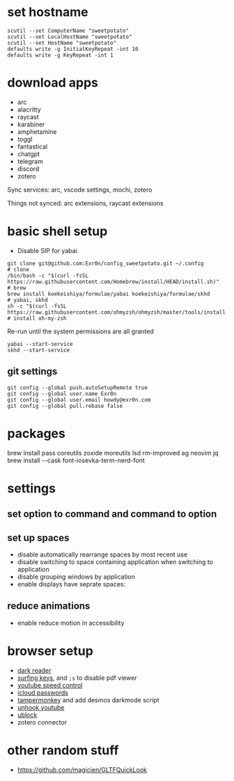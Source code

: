 # set hostname
```
scutil --set ComputerName "sweetpotato"
scutil --set LocalHostName "sweetpotato"
scutil --set HostName "sweetpotato"
defaults write -g InitialKeyRepeat -int 10 
defaults write -g KeyRepeat -int 1
```

# download apps

- arc
- alacritty
- raycast
- karabiner
- amphetamine
- toggl
- fantastical
- chatgpt
- telegram
- discord
- zotero

Sync services: arc, vscode settings, mochi, zotero 

Things not synced: arc extensions, raycast extensions  

# basic shell setup
- Disable SIP for yabai. 

```
git clone git@github.com:Exr0n/config_sweetpotato.git ~/.config                                   # clone
/bin/bash -c "$(curl -fsSL https://raw.githubusercontent.com/Homebrew/install/HEAD/install.sh)"   # brew
brew install koekeishiya/formulae/yabai koekeishiya/formulae/skhd                                 # yabai, skhd
sh -c "$(curl -fsSL https://raw.githubusercontent.com/ohmyzsh/ohmyzsh/master/tools/install.sh)"   # install oh-my-zsh                             
```

Re-run until the system permissions are all granted 
```
yabai --start-service
skhd --start-service
```


## git settings
```
git config --global push.autoSetupRemote true
git config --global user.name Exr0n
git config --global user.email howdy@exr0n.com
git config --global pull.rebase false
```


# packages
brew install pass coreutils zoxide moreutils lsd rm-improved ag neovim jq
brew install --cask font-iosevka-term-nerd-font

# settings
## set option to command and command to option 
## set up spaces
- disable automatically rearrange spaces by most recent use
- disable switching to space containing application when switching to application
- disable grouping windows by application
- enable displays have seprate spaces:
## reduce animations
- enable reduce motion in accessibility

# browser setup
- [dark reader](https://chromewebstore.google.com/detail/dark-reader/eimadpbcbfnmbkopoojfekhnkhdbieeh)
- [surfing keys](https://chromewebstore.google.com/detail/surfingkeys/gfbliohnnapiefjpjlpjnehglfpaknnc?hl=en-US), and `;s` to disable pdf viewer
- [youtube speed control](https://chromewebstore.google.com/detail/youtube-playback-speed-co/hdannnflhlmdablckfkjpleikpphncik?hl=en-US)
- [icloud passwords](https://chromewebstore.google.com/detail/icloud-passwords/pejdijmoenmkgeppbflobdenhhabjlaj)
- [tampermonkey](https://chromewebstore.google.com/detail/tampermonkey/dhdgffkkebhmkfjojejmpbldmpobfkfo) and add desmos darkmode script
- [unhook youtube](https://chromewebstore.google.com/detail/unhook-remove-youtube-rec/khncfooichmfjbepaaaebmommgaepoid?hl=en)
- [ublock](https://chromewebstore.google.com/detail/ublock-origin/cjpalhdlnbpafiamejdnhcphjbkeiagm?hl=en)
- zotero connector 


# other random stuff
- https://github.com/magicien/GLTFQuickLook
